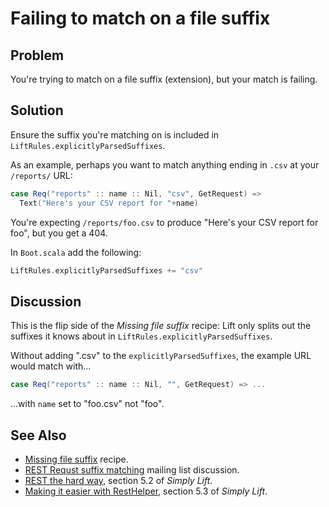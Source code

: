 Failing to match on a file suffix
=================================

Problem
-------

You're trying to match on a file suffix (extension), but your match is failing.

Solution
--------

Ensure the suffix you're matching on is included in `LiftRules.explicitlyParsedSuffixes`.

As an example, perhaps you want to match anything ending in `.csv` at your `/reports/` URL:

```scala
case Req("reports" :: name :: Nil, "csv", GetRequest) =>
  Text("Here's your CSV report for "+name)
```

You're expecting `/reports/foo.csv` to produce "Here's your CSV report for foo", but you get a 404.

In `Boot.scala` add the following:

```scala
LiftRules.explicitlyParsedSuffixes += "csv"
```

Discussion
----------

This is the flip side of the _Missing file suffix_ recipe: Lift only splits out the suffixes it knows about in `LiftRules.explicitlyParsedSuffixes`.

Without adding ".csv" to the `explicitlyParsedSuffixes`, the example URL would match with...

```scala
case Req("reports" :: name :: Nil, "", GetRequest) => ... 
```

...with `name` set to "foo.csv" not "foo".


See Also
--------

* [Missing file suffix](Missing+file+suffix.html) recipe.
* [REST Requst suffix matching](https://groups.google.com/d/topic/liftweb/UwZQ8f2MmLE/discussion) mailing list discussion.
* [REST the hard way](http://simply.liftweb.net/index-5.2.html), section 5.2 of _Simply Lift_.
* [Making it easier with RestHelper](http://simply.liftweb.net/index-5.3.html), section 5.3 of _Simply Lift_.

